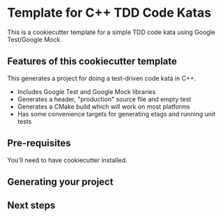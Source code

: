 # Template for C++ TDD Code Katas

This is a cookiecutter template for a simple TDD code kata using Google
Test/Google Mock.

## Features of this cookiecutter template

This generates a project for doing a test-driven code kata in C++.

- Includes Google Test and Google Mock libraries
- Generates a header, "production" source file and empty test
- Generates a CMake build which will work on most platforms
- Has some convenience targets for generating etags and running unit
  tests

## Pre-requisites

You'll need to have cookiecutter installed.

## Generating your project

## Next steps
